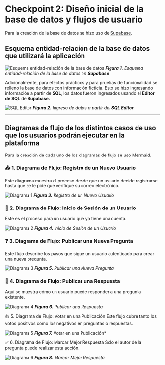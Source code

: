 # Checkpoint 2: Diseño inicial de la base de datos y flujos de usuario
Para la creación de la base de datos se hizo uso de [Supabase](https://supabase.com/).

## Esquema entidad-relación de la base de datos que utilizará la aplicación

![Esquema entidad-relación de la base de datos](supabase-schema-swsrbcomgivsmzwqodpz.svg)
***Figura 1.** Esquema entidad-relación de la base de datos en **Supabase***

Adicionalmente, para efectos prácticos y para pruebas de funcionalidad se relleno la base de datos con información ficticia. Esto se hizo ingresando información a partir de **SQL**, los datos fueron ingresados usando el **Editor de SQL** de **Supabase.**

![SQL Editor](SQL-Editor.png)
***Figura 2.** Ingreso de datos a partir del **SQL Editor***

---

## Diagramas de flujo de los distintos casos de uso que los usuarios podrán ejecutar en la plataforma
Para la creación de cada uno de los diagramas de flujo se uso [Mermaid](https://www.mermaidchart.com/app/dashboard).

### 📥 1. Diagrama de Flujo: Registro de un Nuevo Usuario
Este diagrama muestra el proceso desde que un usuario decide registrarse hasta que se le pide que verifique su correo electrónico.

![Diagrama 1](Diagrama-1.svg)
***Figura 3.** Registro de un Nuevo Usuario*

### 🔑 2. Diagrama de Flujo: Inicio de Sesión de un Usuario
Este es el proceso para un usuario que ya tiene una cuenta.

![Diagrama 2](Diagrama-2.svg)
***Figura 4.** Inicio de Sesión de un Usuario*

### ❓ 3. Diagrama de Flujo: Publicar una Nueva Pregunta
Este flujo describe los pasos que sigue un usuario autenticado para crear una nueva pregunta.

![Diagrama 3](Diagrama-3.svg)
***Figura 5.** Publicar una Nueva Pregunta*

### 💬 4. Diagrama de Flujo: Publicar una Respuesta
Aquí se muestra cómo un usuario puede responder a una pregunta existente.

![Diagrama 4](Diagrama-4.svg)
***Figura 6.** Publicar una Respuesta*

👍 5. Diagrama de Flujo: Votar en una Publicación
Este flujo cubre tanto los votos positivos como los negativos en preguntas o respuestas.

![Diagrama 5](Diagrama-5.svg)
***Figura 7.*** Votar en una Publicación*

✅ 6. Diagrama de Flujo: Marcar Mejor Respuesta
Solo el autor de la pregunta puede realizar esta acción.

![Diagrama 6](Diagrama-6.svg)
***Figura 8.** Marcar Mejor Respuesta*
